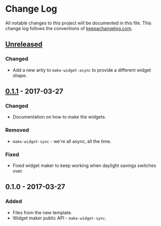 # Change Log
All notable changes to this project will be documented in this file. This change log follows the conventions of [keepachangelog.com](http://keepachangelog.com/).

## [Unreleased]
### Changed
- Add a new arity to `make-widget-async` to provide a different widget shape.

## [0.1.1] - 2017-03-27
### Changed
- Documentation on how to make the widgets.

### Removed
- `make-widget-sync` - we're all async, all the time.

### Fixed
- Fixed widget maker to keep working when daylight savings switches over.

## 0.1.0 - 2017-03-27
### Added
- Files from the new template.
- Widget maker public API - `make-widget-sync`.

[Unreleased]: https://github.com/your-name/conductor/compare/0.1.1...HEAD
[0.1.1]: https://github.com/your-name/conductor/compare/0.1.0...0.1.1

